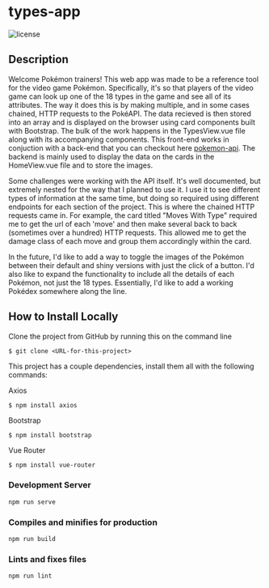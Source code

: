 # types-app
![license](https://img.shields.io/badge/license-GPL--3.0-orange.svg)

## Description
Welcome Pokémon trainers! This web app was made to be a reference tool for the video game Pokémon. Specifically, it's so that players of the video game can look up one of the 18 types in the game and see all of its attributes. The way it does this is by making multiple, and in some cases chained, HTTP requests to the PokéAPI. The data recieved is then stored into an array and is displayed on the browser using card components built with Bootstrap. The bulk of the work happens in the TypesView.vue file along with its accompanying components. This front-end works in conjuction with a back-end that you can checkout here [pokemon-api](https://github.com/HectorDNuno/pokemon-api.git). The backend is mainly used to display the data on the cards in the HomeView.vue file and to store the images. 

Some challenges were working with the API itself. It's well documented, but extremely nested for the way that I planned to use it. I use it to see different types of information at the same time, but doing so required using different endpoints for each section of the project. This is where the chained HTTP requests came in. For example, the card titled "Moves With Type" required me to get the url of each 'move' and then make several back to back (sometimes over a hundred) HTTP requests. This allowed me to get the damage class of each move and group them accordingly within the card. 

In the future, I'd like to add a way to toggle the images of the Pokémon between their default and shiny versions with just the click of a button. I'd also like to expand the functionality to include all the details of each Pokémon, not just the 18 types. Essentially, I'd like to add a working Pokédex somewhere along the line. 

## How to Install Locally
Clone the project from GitHub by running this on the command line

```
$ git clone <URL-for-this-project>
```
This project has a couple dependencies, install them all with the following commands:

Axios

```
$ npm install axios
```

Bootstrap

```
$ npm install bootstrap
```

Vue Router

```
$ npm install vue-router
```

### Development Server
```
npm run serve
```

### Compiles and minifies for production
```
npm run build
```

### Lints and fixes files
```
npm run lint
``` 
